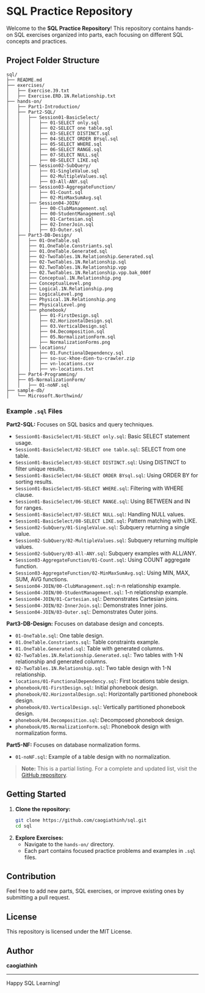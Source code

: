 # SQL Practice Repository

Welcome to the **SQL Practice Repository**! This repository contains hands-on SQL exercises organized into parts, each focusing on different SQL concepts and practices.

## Project Folder Structure

```
sql/
├── README.md
├── exercises/
│   ├── Exercise.39.txt
│   ├── Exercise.ERD.1N.Relationship.txt
├── hands-on/
│   ├── Part1-Introduction/
│   ├── Part2-SQL/
│   │   ├── Session01-BasicSelect/
│   │   │   ├── 01-SELECT only.sql
│   │   │   ├── 02-SELECT one table.sql
│   │   │   ├── 03-SELECT DISTINCT.sql
│   │   │   ├── 04-SELECT ORDER BYsql.sql
│   │   │   ├── 05-SELECT WHERE.sql
│   │   │   ├── 06-SELECT RANGE.sql
│   │   │   ├── 07-SELECT NULL.sql
│   │   │   ├── 08-SELECT LIKE.sql
│   │   ├── Session02-SubQuery/
│   │   │   ├── 01-SingleValue.sql
│   │   │   ├── 02-MultipleValues.sql
│   │   │   ├── 03-All-ANY.sql
│   │   ├── Session03-AggregateFunction/
│   │   │   ├── 01-Count.sql
│   │   │   ├── 02-MinMaxSumAvg.sql
│   │   ├── Session04-JOIN/
│   │   │   ├── 00-ClubManagement.sql
│   │   │   ├── 00-StudentManagement.sql
│   │   │   ├── 01-Cartesian.sql
│   │   │   ├── 02-InnerJoin.sql
│   │   │   ├── 03-Outer.sql
│   ├── Part3-DB-Design/
│   │   ├── 01-OneTable.sql
│   │   ├── 01.OneTable.Constriants.sql
│   │   ├── 01.OneTable.Generated.sql
│   │   ├── 02-TwoTables.1N.Relationship.Generated.sql
│   │   ├── 02-TwoTables.1N.Relationship.sql
│   │   ├── 02.TwoTables.1N.Relationship.vpp
│   │   ├── 02.TwoTables.1N.Relationship.vpp.bak_000f
│   │   ├── Conceptual.1N.Relationship.png
│   │   ├── ConceptualLevel.png
│   │   ├── Logical.1N.Relationship.png
│   │   ├── LogicalLevel.png
│   │   ├── Physical.1N.Relationship.png
│   │   ├── PhysicalLevel.png
│   │   ├── phonebook/
│   │   │   ├── 01-FirstDesign.sql
│   │   │   ├── 02.HorizontalDesign.sql
│   │   │   ├── 03.VerticalDesign.sql
│   │   │   ├── 04.Decomposition.sql
│   │   │   ├── 05.NormalizationForm.sql  
│   │   │   ├── NormalizationForms.png  
│   │   ├── locations/
│   │   │   ├── 01.FunctionalDependency.sql
│   │   │   ├── so-suc-khoe-dien-tu-crawler.zip
│   │   │   ├── vn-locations.csv
│   │   │   ├── vn-locations.txt
│   ├── Part4-Programming/
│   ├── 05-NormalizationForm/
│   │   ├── 01-noNF.sql
├── sample-db/
│   └── Microsoft.Northwind/

```

### Example `.sql` Files

**Part2-SQL:** Focuses on SQL basics and query techniques.
- `Session01-BasicSelect/01-SELECT only.sql`: Basic SELECT statement usage.
- `Session01-BasicSelect/02-SELECT one table.sql`: SELECT from one table.
- `Session01-BasicSelect/03-SELECT DISTINCT.sql`: Using DISTINCT to filter unique results.
- `Session01-BasicSelect/04-SELECT ORDER BYsql.sql`: Using ORDER BY for sorting results.
- `Session01-BasicSelect/05-SELECT WHERE.sql`: Filtering with WHERE clause.
- `Session01-BasicSelect/06-SELECT RANGE.sql`: Using BETWEEN and IN for ranges.
- `Session01-BasicSelect/07-SELECT NULL.sql`: Handling NULL values.
- `Session01-BasicSelect/08-SELECT LIKE.sql`: Pattern matching with LIKE.
- `Session02-SubQuery/01-SingleValue.sql`: Subquery returning a single value.
- `Session02-SubQuery/02-MultipleValues.sql`: Subquery returning multiple values.
- `Session02-SubQuery/03-All-ANY.sql`: Subquery examples with ALL/ANY.
- `Session03-AggregateFunction/01-Count.sql`: Using COUNT aggregate function.
- `Session03-AggregateFunction/02-MinMaxSumAvg.sql`: Using MIN, MAX, SUM, AVG functions.
- `Session04-JOIN/00-ClubManagement.sql`: n-n relationship example.
- `Session04-JOIN/00-StudentManagement.sql`: 1-n relationship example.
- `Session04-JOIN/01-Cartesian.sql`: Demonstrates Cartesian joins.
- `Session04-JOIN/02-InnerJoin.sql`: Demonstrates Inner joins.
- `Session04-JOIN/03-Outer.sql`: Demonstrates Outer joins.

**Part3-DB-Design:** Focuses on database design and concepts.
- `01-OneTable.sql`: One table design.
- `01.OneTable.Constriants.sql`: Table constraints example.
- `01.OneTable.Generated.sql`: Table with generated columns.
- `02-TwoTables.1N.Relationship.Generated.sql`: Two tables with 1-N relationship and generated columns.
- `02-TwoTables.1N.Relationship.sql`: Two table design with 1-N relationship.
- `locations/01-FunctionalDependency.sql`: First locations table design.
- `phonebook/01-FirstDesign.sql`: Initial phonebook design.
- `phonebook/02.HorizontalDesign.sql`: Horizontally partitioned phonebook design.   
- `phonebook/03.VerticalDesign.sql`: Vertically partitioned phonebook design.
- `phonebook/04.Decomposition.sql`: Decomposed phonebook design.
- `phonebook/05.NormalizationForm.sql`: Phonebook design with normalization forms.

**Part5-NF:** Focuses on database normalization forms.
- `01-noNF.sql`: Example of a table design with no normalization.

> **Note:** This is a partial listing. For a complete and updated list, visit the [GitHub repository](https://github.com/caogiathinh/sql).

## Getting Started

1. **Clone the repository:**
   ```bash
   git clone https://github.com/caogiathinh/sql.git
   cd sql
   ```
2. **Explore Exercises:**
   - Navigate to the `hands-on/` directory.
   - Each part contains focused practice problems and examples in `.sql` files.

## Contribution

Feel free to add new parts, SQL exercises, or improve existing ones by submitting a pull request.

## License

This repository is licensed under the MIT License.

## Author

**caogiathinh**

---

Happy SQL Learning!
